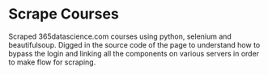 # Scrape Courses
Scraped 365datascience.com courses using python, selenium and beautifulsoup.
Digged in the source code of the page to understand how to bypass the login and linking all the components on various servers in order to make flow for scraping.
